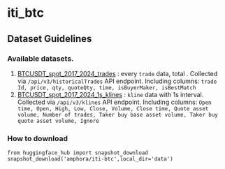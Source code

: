 # iti_btc

## Dataset Guidelines
### Available datasets.
1. [BTCUSDT_spot_2017_2024_trades](https://huggingface.co/datasets/amphora/iti-btc) : every `trade` data, total . Collected via `/api/v3/historicalTrades` API endpoint. Including columns: `trade Id, price, qty, quoteQty, time, isBuyerMaker, isBestMatch `
2. [BTCUSDT_spot_2017_2024_1s_klines](https://huggingface.co/datasets/amphora/iti-btc) : `kline` data with 1s interval. Collected via `/api/v3/klines` API endpoint. Including columns: `Open time, Open, High, Low, Close, Volume, Close time, Quote asset volume, Number of trades, Taker buy base asset volume, Taker buy quote asset volume, Ignore`

### How to download
```
from huggingface_hub import snapshot_download
snapshot_download('amphora/iti-btc',local_dir='data')
```
